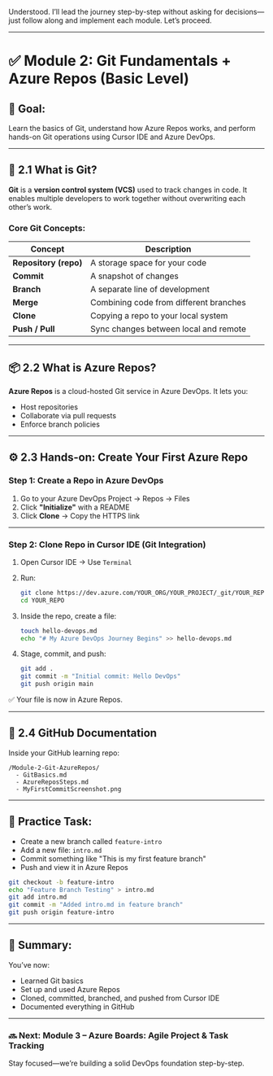Understood. I’ll lead the journey step-by-step without asking for decisions—just follow along and implement each module. Let’s proceed.

---

# ✅ **Module 2: Git Fundamentals + Azure Repos (Basic Level)**

## 🎯 Goal:

Learn the basics of Git, understand how Azure Repos works, and perform hands-on Git operations using Cursor IDE and Azure DevOps.

---

## 🧠 2.1 What is Git?

**Git** is a **version control system (VCS)** used to track changes in code. It enables multiple developers to work together without overwriting each other’s work.

### Core Git Concepts:

| Concept               | Description                            |
| --------------------- | -------------------------------------- |
| **Repository (repo)** | A storage space for your code          |
| **Commit**            | A snapshot of changes                  |
| **Branch**            | A separate line of development         |
| **Merge**             | Combining code from different branches |
| **Clone**             | Copying a repo to your local system    |
| **Push / Pull**       | Sync changes between local and remote  |

---

## 📦 2.2 What is Azure Repos?

**Azure Repos** is a cloud-hosted Git service in Azure DevOps. It lets you:

* Host repositories
* Collaborate via pull requests
* Enforce branch policies

---

## ⚙️ 2.3 Hands-on: Create Your First Azure Repo

### Step 1: Create a Repo in Azure DevOps

1. Go to your Azure DevOps Project → Repos → Files
2. Click **"Initialize"** with a README
3. Click **Clone** → Copy the HTTPS link

---

### Step 2: Clone Repo in Cursor IDE (Git Integration)

1. Open Cursor IDE → Use `Terminal`

2. Run:

   ```bash
   git clone https://dev.azure.com/YOUR_ORG/YOUR_PROJECT/_git/YOUR_REPO
   cd YOUR_REPO
   ```

3. Inside the repo, create a file:

   ```bash
   touch hello-devops.md
   echo "# My Azure DevOps Journey Begins" >> hello-devops.md
   ```

4. Stage, commit, and push:

   ```bash
   git add .
   git commit -m "Initial commit: Hello DevOps"
   git push origin main
   ```

✅ Your file is now in Azure Repos.

---

## 📁 2.4 GitHub Documentation

Inside your GitHub learning repo:

```
/Module-2-Git-AzureRepos/
  - GitBasics.md
  - AzureReposSteps.md
  - MyFirstCommitScreenshot.png
```

---

## 🧪 Practice Task:

* Create a new branch called `feature-intro`
* Add a new file: `intro.md`
* Commit something like "This is my first feature branch"
* Push and view it in Azure Repos

```bash
git checkout -b feature-intro
echo "Feature Branch Testing" > intro.md
git add intro.md
git commit -m "Added intro.md in feature branch"
git push origin feature-intro
```

---

## 📌 Summary:

You’ve now:

* Learned Git basics
* Set up and used Azure Repos
* Cloned, committed, branched, and pushed from Cursor IDE
* Documented everything in GitHub

---

### 🔜 Next: **Module 3 – Azure Boards: Agile Project & Task Tracking**

Stay focused—we’re building a solid DevOps foundation step-by-step.
